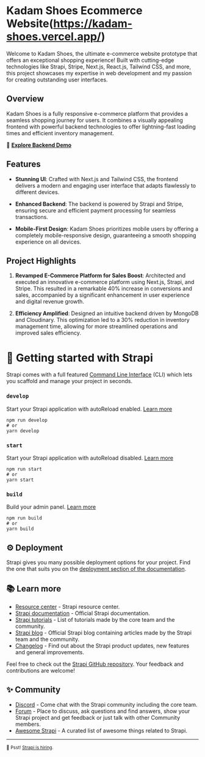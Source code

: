 # Kadam Shoes Ecommerce Website(https://kadam-shoes.vercel.app/)

Welcome to Kadam Shoes, the ultimate e-commerce website prototype that offers an exceptional shopping experience! Built with cutting-edge technologies like Strapi, Stripe, Next.js, React.js, Tailwind CSS, and more, this project showcases my expertise in web development and my passion for creating outstanding user interfaces.

## Overview

Kadam Shoes is a fully responsive e-commerce platform that provides a seamless shopping journey for users. It combines a visually appealing frontend with powerful backend technologies to offer lightning-fast loading times and efficient inventory management.

🚀 **[Explore Backend Demo]([https://kadam-shoes.vercel.app/](https://kadam-shoes.onrender.com/))**

## Features

- **Stunning UI**: Crafted with Next.js and Tailwind CSS, the frontend delivers a modern and engaging user interface that adapts flawlessly to different devices.

- **Enhanced Backend**: The backend is powered by Strapi and Stripe, ensuring secure and efficient payment processing for seamless transactions.

- **Mobile-First Design**: Kadam Shoes prioritizes mobile users by offering a completely mobile-responsive design, guaranteeing a smooth shopping experience on all devices.

## Project Highlights

1. **Revamped E-Commerce Platform for Sales Boost**: Architected and executed an innovative e-commerce platform using Next.js, Strapi, and Stripe. This resulted in a remarkable 40% increase in conversions and sales, accompanied by a significant enhancement in user experience and digital revenue growth.

2. **Efficiency Amplified**: Designed an intuitive backend driven by MongoDB and Cloudinary. This optimization led to a 30% reduction in inventory management time, allowing for more streamlined operations and improved sales efficiency.
# 🚀 Getting started with Strapi

Strapi comes with a full featured [Command Line Interface](https://docs.strapi.io/developer-docs/latest/developer-resources/cli/CLI.html) (CLI) which lets you scaffold and manage your project in seconds.

### `develop`

Start your Strapi application with autoReload enabled. [Learn more](https://docs.strapi.io/developer-docs/latest/developer-resources/cli/CLI.html#strapi-develop)

```
npm run develop
# or
yarn develop
```

### `start`

Start your Strapi application with autoReload disabled. [Learn more](https://docs.strapi.io/developer-docs/latest/developer-resources/cli/CLI.html#strapi-start)

```
npm run start
# or
yarn start
```

### `build`

Build your admin panel. [Learn more](https://docs.strapi.io/developer-docs/latest/developer-resources/cli/CLI.html#strapi-build)

```
npm run build
# or
yarn build
```

## ⚙️ Deployment

Strapi gives you many possible deployment options for your project. Find the one that suits you on the [deployment section of the documentation](https://docs.strapi.io/developer-docs/latest/setup-deployment-guides/deployment.html).

## 📚 Learn more

- [Resource center](https://strapi.io/resource-center) - Strapi resource center.
- [Strapi documentation](https://docs.strapi.io) - Official Strapi documentation.
- [Strapi tutorials](https://strapi.io/tutorials) - List of tutorials made by the core team and the community.
- [Strapi blog](https://docs.strapi.io) - Official Strapi blog containing articles made by the Strapi team and the community.
- [Changelog](https://strapi.io/changelog) - Find out about the Strapi product updates, new features and general improvements.

Feel free to check out the [Strapi GitHub repository](https://github.com/strapi/strapi). Your feedback and contributions are welcome!

## ✨ Community

- [Discord](https://discord.strapi.io) - Come chat with the Strapi community including the core team.
- [Forum](https://forum.strapi.io/) - Place to discuss, ask questions and find answers, show your Strapi project and get feedback or just talk with other Community members.
- [Awesome Strapi](https://github.com/strapi/awesome-strapi) - A curated list of awesome things related to Strapi.

---

<sub>🤫 Psst! [Strapi is hiring](https://strapi.io/careers).</sub>
